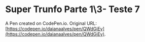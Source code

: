# Super Trunfo  Parte 1\3- Teste 7 

A Pen created on CodePen.io. Original URL: [https://codepen.io/daianaalves/pen/QWdGjEy](https://codepen.io/daianaalves/pen/QWdGjEy).


